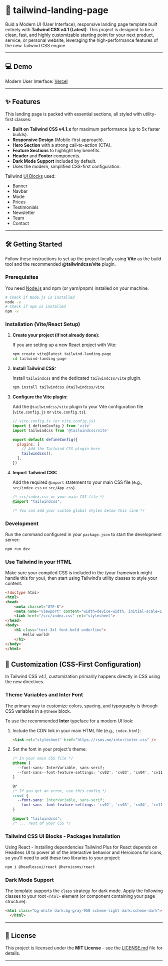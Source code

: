 
# 🚀 tailwind-landing-page

Buid a Modern UI (User Interface), responsive landing page template built entirely with **Tailwind CSS v4.1 (Latest)**. This project is designed to be a clean, fast, and highly customizable starting point for your next product, service, or personal website, leveraging the high-performance features of the new Tailwind CSS engine.

-----

## 💻 Demo

Modern User Interface: [Vercel](https://tailwind-landing-page-brown.vercel.app/)

-----

## ✨ Features

This landing page is packed with essential sections, all styled with utility-first classes:

  * **Built on Tailwind CSS v4.1.x** for maximum performance (up to 5x faster builds).
  * **Responsive Design** (Mobile-first approach).
  * **Hero Section** with a strong call-to-action (CTA).
  * **Feature Sections** to highlight key benefits.
  * **Header** and **Footer** components.
  * **Dark Mode Support** included by default.
  * Uses the modern, simplified CSS-first configuration.

Tailwind [UI Blocks](https://tailwindcss.com/plus/ui-blocks/marketing) used: 

  * Banner
  * Navbar
  * Mode
  * Prices
  * Testimonials
  * Newsletter
  * Team
  * Contact

-----

## 🛠 Getting Started

Follow these instructions to set up the project locally using **Vite** as the build tool and the recommended **@tailwindcss/vite** plugin.

### Prerequisites

You need [Node.js](https://nodejs.org/en/) and npm (or yarn/pnpm) installed on your machine.

```bash
# Check if Node.js is installed
node -v
# Check if npm is installed
npm -v
```

### Installation (Vite/React Setup)

1.  **Create your project (if not already done):**

    If you are setting up a new React project with Vite:

    ```bash
    npm create vite@latest tailwind-landing-page
    cd tailwind-landing-page
    ```

2.  **Install Tailwind CSS:**

    Install `tailwindcss` and the dedicated `tailwindcss/vite` plugin.

    ```bash
    npm install tailwindcss @tailwindcss/vite
    ```

3.  **Configure the Vite plugin:**

    Add the `@tailwindcss/vite` plugin to your Vite configuration file (`vite.config.js` or `vite.config.ts`).

    ```javascript
    // vite.config.ts (or vite.config.js)
    import { defineConfig } from 'vite'
    import tailwindcss from '@tailwindcss/vite'

    export default defineConfig({
      plugins: [
        // Add the Tailwind CSS plugin here
        tailwindcss(),
      ],
    })
    ```

4.  **Import Tailwind CSS:**

    Add the required `@import` statement to your main CSS file (e.g., `src/index.css` or `src/App.css`).

    ```css
    /* src/index.css or your main CSS file */
    @import "tailwindcss";

    /* You can add your custom global styles below this line */
    ```

### Development

Run the command configured in your `package.json` to start the development server:

```bash
npm run dev
```
### Use Tailwind in your HTML

Make sure your compiled CSS is included in the <head> (your framework might handle this for you), then start using Tailwind’s utility classes to style your content.

```HTML
<!doctype html>
<html>
<head>
    <meta charset="UTF-8">
    <meta name="viewport" content="width=device-width, initial-scale=1.0">
    <link href="/src/index.css" rel="stylesheet">
</head>
<body>
    <h1 class="text-3xl font-bold underline">
        Hello world!
    </h1>
</body>
</html>
```

## 🎨 Customization (CSS-First Configuration)

In Tailwind CSS v4.1, customization primarily happens directly in CSS using the new directives.

### Theme Variables and Inter Font

The primary way to customize colors, spacing, and typography is through CSS variables in a `@theme` block.

To use the recommended **Inter** typeface for a modern UI look:

1.  Include the CDN link in your main HTML file (e.g., `index.html`):

    ```html
    <link rel="stylesheet" href="https://rsms.me/inter/inter.css" />
    ```

2.  Set the font in your project's theme:

    ```css
    /* In your main CSS file */
    @theme {
      --font-sans: InterVariable, sans-serif;
      --font-sans--font-feature-settings: 'cv02', 'cv03', 'cv04', 'cv11';
    }

    Or
    /* If you get an error, use this config */
    :root {
      --font-sans: InterVariable, sans-serif;
      --font-sans--font-feature-settings: 'cv02', 'cv03', 'cv04', 'cv11';
    }

    @import "tailwindcss";
    /* ... rest of your CSS */
    ```

### Tailwind CSS UI Blocks - Packages Installation
Using React - Installing dependencies
Tailwind Plus for React depends on Headless UI to power all of the interactive behavior and Heroicons for icons, so you'll need to add these two libraries to your project:
```bash
npm i @headlessui/react @heroicons/react
```

### Dark Mode Support

The template supports the `class` strategy for dark mode. Apply the following classes to your root `<html>` element (or component containing your page structure):

```html
<html class="bg-white dark:bg-gray-950 scheme-light dark:scheme-dark">
  </html>
```

-----

## 📄 License

This project is licensed under the **MIT License** - see the [LICENSE.md](LICENSE.md) file for details.

-----

